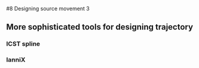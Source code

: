 #8 Designing source movement 3

## More sophisticated tools for designing trajectory

### ICST spline


### IanniX









